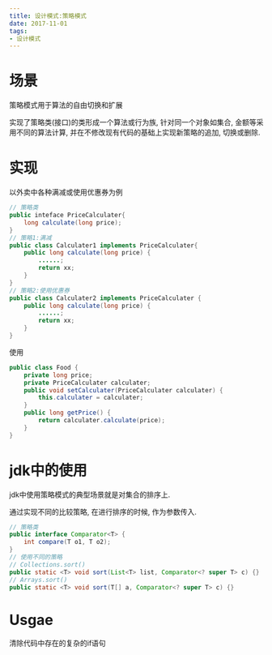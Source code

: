 ```yaml
---
title: 设计模式:策略模式
date: 2017-11-01
tags:
- 设计模式
---
```


# 场景

策略模式用于算法的自由切换和扩展

实现了策略类(接口)的类形成一个算法或行为族, 针对同一个对象如集合, 金额等采用不同的算法计算, 并在不修改现有代码的基础上实现新策略的追加, 切换或删除.

# 实现

以外卖中各种满减或使用优惠券为例

```Java
// 策略类
public inteface PriceCalculater{
    long calculate(long price);
}
// 策略1:满减
public class Calculater1 implements PriceCalculater{
    public long calculate(long price) {
        ......;
        return xx;
    }
}
// 策略2:使用优惠券
public class Calculater2 implements PriceCalculater {
    public long calculate(long price) {
        ......;
        return xx;
    }
}
```

使用

```Java
public class Food {
    private long price;
    private PriceCalculater calculater;
    public void setCalculater(PriceCalculater calculater) {
        this.calculater = calculater;
    }
    public long getPrice() {
        return calculater.calculate(price);
    }
}
```

# jdk中的使用

jdk中使用策略模式的典型场景就是对集合的排序上.

通过实现不同的比较策略, 在进行排序的时候, 作为参数传入.

```Java
// 策略类
public interface Comparator<T> {
    int compare(T o1, T o2);
}
// 使用不同的策略
// Collections.sort()
public static <T> void sort(List<T> list, Comparator<? super T> c) {}
// Arrays.sort()
public static <T> void sort(T[] a, Comparator<? super T> c) {}
```

# Usgae

清除代码中存在的复杂的if语句


